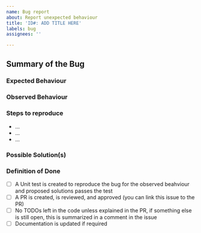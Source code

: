 ```yaml
---
name: Bug report
about: Report unexpected behaviour
title: 'ID#: ADD TITLE HERE'
labels: bug
assignees: ''

---
```


## Summary of the Bug

### Expected Behaviour

### Observed Behaviour

### Steps to reproduce
- ...
- ...
- ...

### Possible Solution(s)

### Definition of Done
- [ ] A Unit test is created to reproduce the bug for the observed beahviour and proposed solutions passes the test
- [ ] A PR is created, is reviewed, and approved (you can link this issue to the PR)
- [ ] No TODOs left in the code unless explained in the PR, if something else is still open, this is summarized in a comment in the issue
- [ ] Documentation is updated if required
